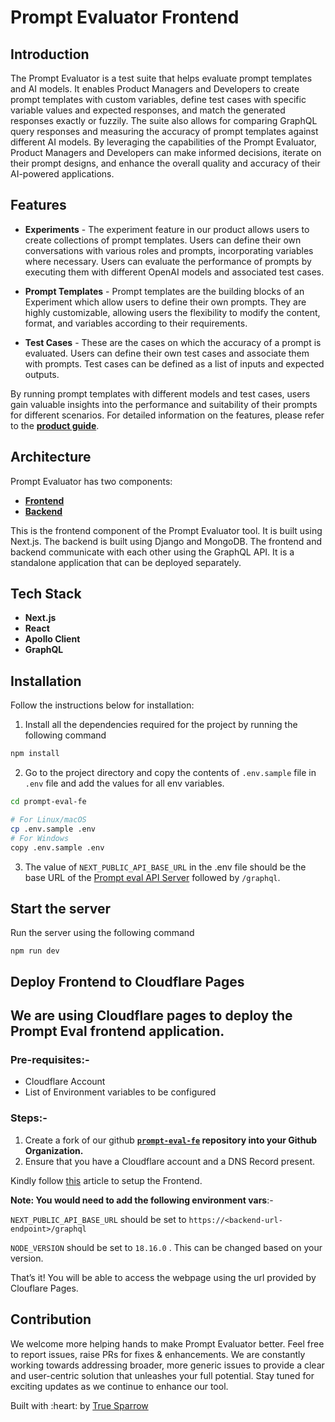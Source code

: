 # Prompt Evaluator Frontend

## Introduction

The Prompt Evaluator is a test suite that helps evaluate prompt templates and AI models. It enables Product Managers and Developers to create prompt templates with custom variables, define test cases with specific variable values and expected responses, and match the generated responses exactly or fuzzily. The suite also allows for comparing GraphQL query responses and measuring the accuracy of prompt templates against different AI models. By leveraging the capabilities of the Prompt Evaluator, Product Managers and Developers can make informed decisions, iterate on their prompt designs, and enhance the overall quality and accuracy of their AI-powered applications.

## Features

- **Experiments** - The experiment feature in our product allows users to create collections of prompt templates. Users can define their own conversations with various roles and prompts, incorporating variables where necessary. Users can evaluate the performance of prompts by executing them with different OpenAI models and associated test cases. 

- **Prompt Templates** - Prompt templates are the building blocks of an Experiment which allow users to define their own prompts. They are highly customizable, allowing users the flexibility to modify the content, format, and variables according to their requirements. 

- **Test Cases** - These are the cases on which the accuracy of a prompt is evaluated. Users can define their own test cases and associate them with prompts. Test cases can be defined as a list of inputs and expected outputs. 

By running prompt templates with different models and test cases, users gain valuable insights into the performance and suitability of their prompts for different scenarios. For detailed information on the features, please refer to the [**product guide**](https://github.com/TrueSparrowSystems/prompt-eval-be/blob/master/docs/productGuide.md).

## Architecture

Prompt Evaluator has two components:

- [**Frontend**](https://github.com/TrueSparrowSystems/prompt-eval-fe)
- [**Backend**](https://github.com/TrueSparrowSystems/prompt-eval-be)

This is the frontend component of the Prompt Evaluator tool. It is built using Next.js. The backend is built using Django and MongoDB. The frontend and backend communicate with each other using the GraphQL API. It is a standalone application that can be deployed separately.

## Tech Stack

- **Next.js**
- **React**
- **Apollo Client**
- **GraphQL**

## Installation

Follow the instructions below for installation:

1. Install all the dependencies required for the project by running the following command

```sh { language=sh }
npm install
```

2. Go to the project directory and copy the contents of `.env.sample` file in `.env` file and add the values for all env variables.

```sh { language=sh }
cd prompt-eval-fe

# For Linux/macOS
cp .env.sample .env
# For Windows
copy .env.sample .env
```

3. The value of `NEXT_PUBLIC_API_BASE_URL` in the .env file should be the base URL of the [Prompt eval API Server](https://github.com/TrueSparrowSystems/prompt-eval-be) followed by `/graphql`.

## Start the server

Run the server using the following command

```
npm run dev
```

## Deploy  Frontend to Cloudflare Pages

## We are using Cloudflare pages to deploy the Prompt Eval frontend application.

### Pre-requisites:-

- Cloudflare Account
- List of Environment variables to be configured

### Steps:-

1. Create a fork of our github **[`prompt-eval-fe`](https://github.com/TrueSparrowSystems/prompt-eval-fe/tree/documentation) repository into your Github Organization.** 
2. Ensure that you have a Cloudflare account and a DNS Record present.

 Kindly follow [this](https://developers.cloudflare.com/pages/get-started/guide/) article to setup the Frontend. 

**Note: You would need to add the following environment vars**:-

 `NEXT_PUBLIC_API_BASE_URL` should be set to `https://<backend-url-endpoint>/graphql`

 `NODE_VERSION` should be set to `18.16.0` . This can be changed based on your version. 

That’s it! You will be able to access the webpage using the url provided by Clouflare Pages.

## Contribution

We welcome more helping hands to make Prompt Evaluator better. Feel free to report issues, raise PRs for fixes & enhancements. We are constantly working towards addressing broader, more generic issues to provide a clear and user-centric solution that unleashes your full potential. Stay tuned for exciting updates as we continue to enhance our tool.

<p align="left">Built with :heart: by <a href="https://truesparrow.com/" target="_blank">True Sparrow</a></p>
